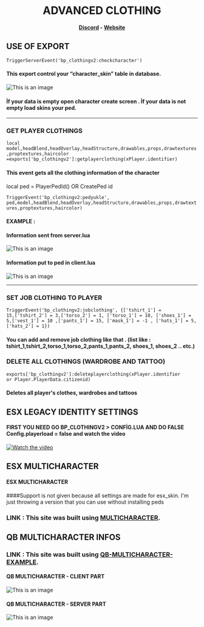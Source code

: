 <h1 align='center'>ADVANCED CLOTHING</a></h1><p align='center'><b><a href='https://discord.gg/uvRdnGPNF7'>Discord</a> - <a href='https://0resmon.tebex.io/'>Website</a></b></h5>




## USE OF EXPORT


<code>TriggerServerEvent('bp_clothingv2:checkcharacter')</code>

#### This export control your “character_skin” table in database.

![This is an image](https://i.hizliresim.com/lq5d7zn.PNG)

#### İf your data is empty open character create screen . İf your data is not empty load skins your ped.




------------------------------------------------------------------------------------------------------------------
### GET PLAYER CLOTHINGS

<code>local model,headBlend,headOverlay,headStructure,drawables,props,drawtextures,proptextures,haircolor =exports['bp_clothingv2']:getplayerclothing(xPlayer.identifier)
</code>

#### This event gets all the clothing information of the character


local ped = PlayerPedId()  OR  CreatePed id

<code>TriggerEvent('bp_clothingv2:pedyukle', ped,model,headBlend,headOverlay,headStructure,drawables,props,drawtextures,proptextures,haircolor)
</code>

#### EXAMPLE :

#### Information sent from server.lua


![This is an image](https://i.hizliresim.com/20k5rxq.PNG)

#### Information put to ped in client.lua

![This is an image](https://i.hizliresim.com/9vmto3t.PNG)

------------------------------------------------------------------------------------------------------------------
### SET JOB CLOTHING TO PLAYER

<code>TriggerEvent('bp_clothingv2:jobclothing', {['tshirt_1'] = 15,['tshirt_2'] = 3,['torso_2'] = 1, ['torso_1'] = 18, ['shoes_1'] = 5,['vest_1'] = 10 ,['pants_1'] = 15, ['mask_1'] = -1 , ['hats_1'] = 5, ['hats_2'] = 1})
</code>

#### You can add and remove job clothing like that . (list like : tshirt_1,tshirt_2,torso_1,torso_2,pants_1,pants_2, shoes_1, shoes_2 .. etc.)

### DELETE ALL CLOTHINGS (WARDROBE AND TATTOO)

<code>exports['bp_clothingv2']:deleteplayerclothing(xPlayer.identifier or Player.PlayerData.citizenid)
</code>

#### Deletes all player's clothes, wardrobes and tattoos


## ESX LEGACY IDENTITY SETTINGS

#### FIRST YOU NEED GO BP_CLOTHINGV2 > CONFİG.LUA  AND DO FALSE  Config.playerload = false and watch the video

[![Watch the video](https://kcdn-dfbd.kxcdn.com/wp-content/uploads/2014/02/Click-Here-to-Play-Video.jpg)](https://www.youtube.com/watch?v=WroQd6h_rT0)

## ESX MULTICHARACTER

#### ESX MULTICHARACTER 

####Support is not given because all settings are made for esx_skin. I'm just throwing a version that you can use without installing peds

### LINK : This site was built using [MULTICHARACTER](https://easyupload.io/eb4hu1).


## QB MULTICHARACTER INFOS

### LINK : This site was built using [QB-MULTICHARACTER-EXAMPLE](https://easyupload.io/emxk3z).

#### QB MULTICHARACTER - CLIENT PART

![This is an image](https://i.hizliresim.com/k2ng1yw.PNG)

#### QB MULTICHARACTER - SERVER PART

![This is an image](https://i.hizliresim.com/5nkwr5r.PNG)

